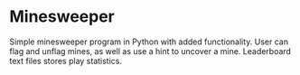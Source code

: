 # Minesweeper
Simple minesweeper program in Python with added functionality. User can flag and unflag mines, as well as use a hint to uncover a mine. Leaderboard text files stores play statistics.
